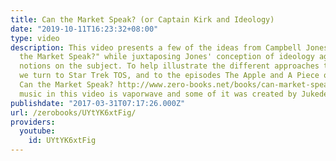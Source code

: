 ```yaml
---
title: Can the Market Speak? (or Captain Kirk and Ideology)
date: "2019-10-11T16:23:32+08:00"
type: video
description: This video presents a few of the ideas from Campbell Jones' book "Can
  the Market Speak?" while juxtaposing Jones' conception of ideology against Marx's
  notions on the subject. To help illustrate the different approaches to ideology
  we turn to Star Trek TOS, and to the episodes The Apple and A Piece of the Action.
  Can the Market Speak? http://www.zero-books.net/books/can-market-speak Some of the
  music in this video is vaporwave and some of it was created by Jukedeck http://jukedeck.com
publishdate: "2017-03-31T07:17:26.000Z"
url: /zerobooks/UYtYK6xtFig/
providers:
  youtube:
    id: UYtYK6xtFig
---
```

